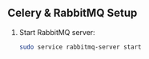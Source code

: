 ## Celery & RabbitMQ Setup

1. Start RabbitMQ server:
   ```bash
   sudo service rabbitmq-server start
